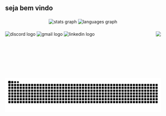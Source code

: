 <h2 align="left">seja bem vindo</h2>

###

<div align="center">
  <img src="https://github-readme-stats.vercel.app/api?username=enthonnyrosa-wq&hide_title=false&hide_rank=false&show_icons=true&include_all_commits=true&count_private=true&disable_animations=false&theme=dracula&locale=en&hide_border=false" height="150" alt="stats graph"  />
  <img src="https://github-readme-stats.vercel.app/api/top-langs?username=enthonnyrosa-wq&locale=en&hide_title=false&layout=compact&card_width=320&langs_count=5&theme=dracula&hide_border=false" height="150" alt="languages graph"  />
</div>

###

<img align="right" height="150" src="https://media4.giphy.com/media/v1.Y2lkPTc5MGI3NjExMnpyd2o0bnExa2I0Z3d4bHJyaHJyOGFlNHllZjhqZDRnbHFlMTRtNCZlcD12MV9pbnRlcm5hbF9naWZfYnlfaWQmY3Q9Zw/jyOpbSLfoOocdnGovJ/giphy.gif"  />

###

<div align="left">
</div>

###

<div align="left">
  <img src="https://img.shields.io/static/v1?message=Discord&logo=discord&label=&color=7289DA&logoColor=white&labelColor=&style=for-the-badge" height="35" alt="discord logo"  />
  <img src="https://img.shields.io/static/v1?message=Gmail&logo=gmail&label=&color=D14836&logoColor=white&labelColor=&style=for-the-badge" height="35" alt="gmail logo"  />
  <img src="https://img.shields.io/static/v1?message=LinkedIn&logo=linkedin&label=&color=0077B5&logoColor=white&labelColor=&style=for-the-badge" height="35" alt="linkedin logo"  />
</div>

###

<br clear="both">

<img src="https://raw.githubusercontent.com/enthonnyrosa-wq/enthonnyrosa-wq/output/snake.svg" alt="Snake animation" />

###
